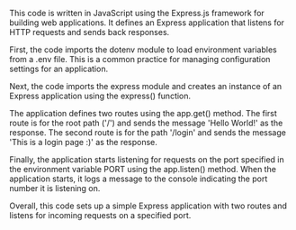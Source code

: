 This code is written in JavaScript using the Express.js framework for building web applications. It defines an Express application that listens for HTTP requests and sends back responses.

First, the code imports the dotenv module to load environment variables from a .env file. This is a common practice for managing configuration settings for an application.

Next, the code imports the express module and creates an instance of an Express application using the express() function.

The application defines two routes using the app.get() method. The first route is for the root path ('/') and sends the message 'Hello World!' as the response. The second route is for the path '/login' and sends the message 'This is a login page :)' as the response.

Finally, the application starts listening for requests on the port specified in the environment variable PORT using the app.listen() method. When the application starts, it logs a message to the console indicating the port number it is listening on.

Overall, this code sets up a simple Express application with two routes and listens for incoming requests on a specified port.